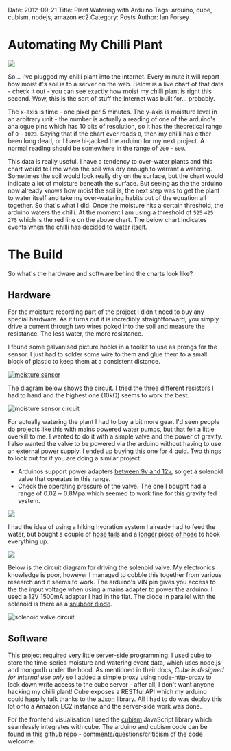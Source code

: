 Date: 2012-09-21
Title: Plant Watering with Arduino
Tags: arduino, cube, cubism, nodejs, amazon ec2
Category: Posts
Author: Ian Forsey

<script type="text/javascript" src="http://theon.github.com/theme/posts/arduino-plant-watering/d3.v2.js"></script>
<script type="text/javascript" src="http://theon.github.com/theme/posts/arduino-plant-watering/cubism.v1.js"></script>
<style>
    @import url(http://theon.github.com/theme/posts/arduino-plant-watering/style.css);
</style>
<script type="text/javascript">
    var contexts = [];
    var moistureHeight = 300;
    var moistureExtent = 1023;


    function renderTimeSeries(expression, title, container, extent, step, colours) {
        var context = cubism.context()
                            .serverDelay(0)
                            .clientDelay(0)
                            .step(step) //3e5 5 minute
                            .size(800);
        
//            1e4 - 10-second
//            6e4 - 1-minute
//            3e5 - 5-minute
//            36e5 - 1-hour
//            864e5 - 1-day

        contexts.push(context);
        
        var horizon = context.horizon();
        horizon.height(moistureHeight);
        horizon.title(title);
        horizon.extent(extent);
        horizon.colors(colours);
        
        var cube = context.cube("http://54.247.99.12");
        var metric = cube.metric(expression);
        var metrics = [
            metric
        ];
        
        d3.select(container).selectAll(".axis")
            .data(["top", "bottom"])
          .enter().append("div")
            .attr("class", function(d) { return d + " axis"; })
            .each(function(d) { d3.select(this).call(context.axis().ticks(12).orient(d)); });
          
        d3.select(container).selectAll(".horizon")
            .data(metrics)
        .enter().insert("div", ".bottom")
            .attr("class", "horizon")
            .call(horizon);
          
        context.on("focus", function(i) {
          d3.selectAll(container + " .value").style("right", i == null ? null : context.size() - i + "px");
          
          var val = parseInt(metric.valueAt(parseInt(i)));
          if(!isNaN(val)) {
            d3.selectAll(container + " .value").text(val);
          }
        });
    }
    
    function addRules() {
        for(var i=0; i<contexts.length; i++) {
            d3.selectAll(".time-series").append("div")
                .attr("class", "rule")
                .call(contexts[i].rule());
        }
    }
    
    function drawWaterLine() {
        var canvas = document.getElementById("moisture-time-series").getElementsByTagName("canvas")[0];
        var ctx = canvas.getContext("2d");
        
        ctx.strokeStyle = "#F66";
        ctx.lineWidth = 1;
        
        var amount = (moistureExtent - 275) * (moistureHeight / moistureExtent);
        ctx.moveTo(0, amount);
        ctx.lineTo(1000, amount);
        ctx.stroke();
    }
</script>

# Automating My Chilli Plant

<a href="https://lh4.googleusercontent.com/-JgB0BCSNOdA/UF2OyAhWPRI/AAAAAAAACmA/Xo0KV3yP7Ow/s1280/DSC_0038.JPG">
    <img src="https://lh4.googleusercontent.com/-JgB0BCSNOdA/UF2OyAhWPRI/AAAAAAAACmA/Xo0KV3yP7Ow/s800/DSC_0038.JPG" />
</a>

So... I've plugged my chilli plant into the internet. Every minute it will report how moist it's soil is to a server on the web. Below is a live chart of that data - check it out - you can see exactly how moist my chilli plant is right this second. Wow, this is the sort of stuff the Internet was built for... probably.

The x-axis is time - one pixel per 5 minutes. The y-axis is moisture level in an arbitrary unit - the number is actually a reading of one of the arduino's analogue pins which has 10 bits of resolution, so it has the theoretical range of `0` - `1023`. Saying that if the chart ever reads `0`, then my chilli has either been long dead, or I have hi-jacked the arduino for my next project. A normal reading should be somewhere in the range of `200` - `600`.

<div id="moisture-time-series" class="time-series">
    <script type="text/javascript">
        renderTimeSeries("1023 - (sum(moisture(moisture)) / sum(moisture))", "Moisture", "#moisture-time-series", [0, moistureExtent], 3e5, ["#31a354", "#E9967A"]);
    </script>
</div>

This data is really useful. I have a tendency to over-water plants and this chart would tell me when the soil was dry enough to warrant a watering. Sometimes the soil would look really dry on the surface, but the chart would indicate a lot of moisture beneath the surface. But seeing as the the arduino now already knows how moist the soil is, the next step was to get the plant to water itself and take my over-watering habits out of the equation all together. So that's what I did. Once the moisture hits a certain threshold, the arduino waters the chilli. At the moment I am using a threshold of <s>`525`</s> <s>`425`</s> `275` which is the red line on the above chart. The below chart indicates events when the chilli has decided to water itself. 

<div id="watering-time-series" class="time-series">
    <script type="text/javascript">
        renderTimeSeries("max(moisture(watered))", "Watering Events", "#watering-time-series", [0, 1], 3e5, ["#08519c", "#6baed6"]);
    </script>
</div>
<script type="text/javascript">
    addRules();
    setTimeout(drawWaterLine, 1000);
</script>

# The Build

So what's the hardware and software behind the charts look like?

## Hardware

For the moisture recording part of the project I didn't need to buy any special hardware. As it turns out it is incredibly straightforward, you simply drive a current through two wires poked into the soil and measure the resistance. The less water, the more resistance.

I found some galvanised picture hooks in a toolkit to use as prongs for the sensor. I just had to solder some wire to them and glue them to a small block of plastic to keep them at a consistent distance.

[![moisture sensor](https://lh4.googleusercontent.com/-jfG1R8Uwtik/UFrDontTRuI/AAAAAAAAClk/Mr5DHIPc7bc/s800/DSC_0030.JPG)](https://lh4.googleusercontent.com/-jfG1R8Uwtik/UFrDontTRuI/AAAAAAAAClk/Mr5DHIPc7bc/s1280/DSC_0030.JPG)

The diagram below shows the circuit. I tried the three different resistors I had to hand and the highest one (10kΩ) seems to work the best.

![moisture sensor circuit](https://lh4.googleusercontent.com/-4ByM_14M6bw/UFeFtuf2CpI/AAAAAAAACj0/5fUmZlYOzqA/s400/moisture-circuit.png)

For actually watering the plant I had to buy a bit more gear. I'd seen people do projects like this with mains powered water pumps, but that felt a little overkill to me. I wanted to do it with a simple valve and the power of gravity. I also wanted the valve to be powered via the arduino without having to use an external power supply. I ended up buying [this one](http://www.ebay.co.uk/itm/Pressure-Solar-Water-Heater-Dedicated-12V-Solenoid-Valve-/170860701640?pt=LH_DefaultDomain_3&hash=item27c81767c8#ht_5001wt_1190) for 4 quid. Two things to look out for if you are doing a similar project:

 * Arduinos support power adapters [between 9v and 12v](http://arduino.cc/playground/Learning/WhatAdapter), so get a solenoid valve that operates in this range.
 * Check the operating pressure of the valve. The one I bought had a range of 0.02 ~ 0.8Mpa which seemed to work fine for this gravity fed system. 

<a href="https://lh4.googleusercontent.com/-OhWgEsgV8Tc/UF2QLy03ggI/AAAAAAAACmk/IfLZiZKo0z0/s1280/DSC_0050.JPG">
    <img src="https://lh4.googleusercontent.com/-OhWgEsgV8Tc/UF2QLy03ggI/AAAAAAAACmk/IfLZiZKo0z0/s800/DSC_0050.JPG" />
</a>

I had the idea of using a hiking hydration system I already had to feed the water, but bought a couple of [hose tails](http://www.ebay.co.uk/itm/220970410428#ht_500wt_923) and a [longer piece of hose](http://www.ebay.co.uk/itm/110777707434#ht_2594wt_956) to hook everything up.  

<a href="https://lh4.googleusercontent.com/-aj5cam38x20/UFrCzxruUrI/AAAAAAAACkU/9d3uFWUyIjc/s1280/DSC_0015.JPG">
    <img src="https://lh4.googleusercontent.com/-aj5cam38x20/UFrCzxruUrI/AAAAAAAACkU/9d3uFWUyIjc/s800/DSC_0015.JPG" />
</a>

Below is the circuit diagram for driving the solenoid valve. My electronics knowledge is poor, however I managed to cobble this together from various research and it seems to work. The arduino's VIN pin gives you access to the the input voltage when using a mains adapter to power the arduino. I used a 12V 1500mA adapter I had in the flat. The diode in parallel with the solenoid is there as a [snubber diode](http://en.wikipedia.org/wiki/Flyback_diode).  

![solenoid valve circuit](https://lh3.googleusercontent.com/-cn581J1INpY/UFeSmFHvOjI/AAAAAAAACkE/x8ZQXeEcZq0/s400/solenoid-valve.png)

## Software

This project required very little server-side programming. I used [cube](http://square.github.com/cube/) to store the time-series moisture and watering event data, which uses node.js and mongodb under the hood. As mentioned in their docs, _Cube is designed for internal use only_ so I added a simple proxy using [node-http-proxy](https://github.com/nodejitsu/node-http-proxy) to lock down write access to the cube server - after all, I don't want anyone hacking my chilli plant! Cube exposes a RESTful API which my arduino could happily talk thanks to the [aJson](https://github.com/interactive-matter/aJson) library. All I had to do was deploy this lot onto a Amazon EC2 instance and the server-side work was done.

For the frontend visualisation I used the [cubism](http://square.github.com/cubism/) JavaScript library which seamlessly integrates with cube. The arduino and cubism code can be found in [this github repo](https://github.com/theon/auto-watering-system) - comments/questions/criticism of the code welcome.